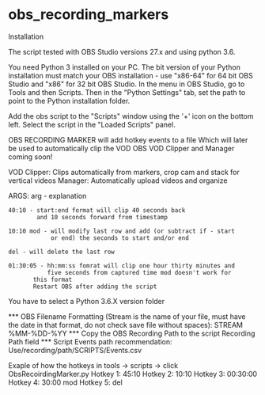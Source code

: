 # obs_recording_markers

Installation

The script tested with OBS Studio versions 27.x and using python 3.6. 

You need Python 3 installed on your PC. The bit version of your Python installation 
must match your OBS installation - use "x86-64" for 64 bit OBS Studio and "x86" for 32 bit OBS Studio. 
In the menu in OBS Studio, go to Tools and then Scripts. Then in the "Python Settings" tab, set the path to point to the Python installation folder.

Add the obs script to the "Scripts" window using the '+' icon on the bottom left. 
Select the script in the "Loaded Scripts" panel.

OBS RECORDING MARKER will add hotkey events to a file
Which will later be used to automatically clip the VOD
OBS VOD Clipper and Manager coming soon!

VOD Clipper: Clips automatically from markers, 
	crop cam and stack for vertical videos
Manager: Automatically upload videos and organize

ARGS:	arg - explanation

	40:10 - start:end format will clip 40 seconds back 
	        and 10 seconds forward from timestamp

	10:10 mod - will modify last row and add (or subtract if - start 
	            or end) the seconds to start and/or end

	del - will delete the last row

	01:30:05 - hh:mm:ss fomrat will clip one hour thirty minutes and 
	           five seconds from captured time mod doesn't work for 
		   this format
		   Restart OBS after adding the script
You have to select a Python 3.6.X version folder 

*** OBS Filename Formatting (Stream is the name of your file, must have the date in that format, 
    do not check save file without spaces): STREAM %MM-%DD-%YY 
*** Copy the OBS Recording Path to the script Recording Path field 
*** Script Events path recommendation: Use/recording/path/SCRIPTS/Events.csv

Exaple of how the hotkeys in tools -> scripts -> click ObsRecoirdingMarker.py
Hotkey 1: 45:10
Hotkey 2: 10:10
Hotkey 3: 00:30:00
Hotkey 4: 30:00 mod
Hotkey 5: del

   	
		   


